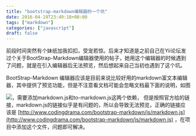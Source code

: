 ```yaml
---
title: "bootstrap-markdown编辑器的一个坑"
date: 2016-04-19T23:49:18+08:00
tags: ["markdown"]
categories: ["javascript"]
draft: false
---
```



前段时间突然有个妹纸加我扣扣，受宠若惊。后来才知道是之前自己在Yii论坛发过个关于BootStrap-Markdown编辑器使用的帖子，她用这个编辑器的时候遇到了问题，就是在引入编辑器后无法预览，然后想起来自己当初也遇到了这个坑。
<!--more-->
BootStrap-Markdown 编辑器应该是目前来说比较好用的markdown富文本编辑器，其中提供了预览功能，但是不注意看文档可能会忽略文档最下面的说明，如图

![](http://7lrwkx.com1.z0.glb.clouddn.com/bootstrap-markdown.png)，需要添加markdown.js和to-markdown.js这两个依赖， 但是按照官方给的链接，markdown.js的链接似乎是有问题的，所以会导致无法预览，正确的链接应该是
[http://www.codingdrama.com/bootstrap-markdown/js/markdown.js](http://www.codingdrama.com/bootstrap-markdown/js/markdown.js) ，在项目中添加这个文件，问题即可解决。